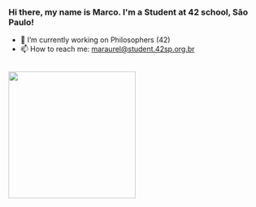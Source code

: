 ### Hi there, my name is Marco. I'm a Student at 42 school, São Paulo!

- 🔭 I’m currently working on Philosophers (42)
- 📫 How to reach me: maraurel@student.42sp.org.br
##

<div>
  <a href="https://github.com/marco-kraemer">
  <img height="250em" src="https://github-readme-stats.vercel.app/api/top-langs/?username=marco-kraemer&langs_count=7&layout=compact&theme=dark"/>
</div>

##
